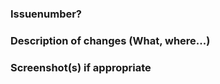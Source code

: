 ### Issuenumber?

### Description of changes (What, where...) 

### Screenshot(s) if appropriate
<!-- provide screenshots (before and after) if doing design changes -->
